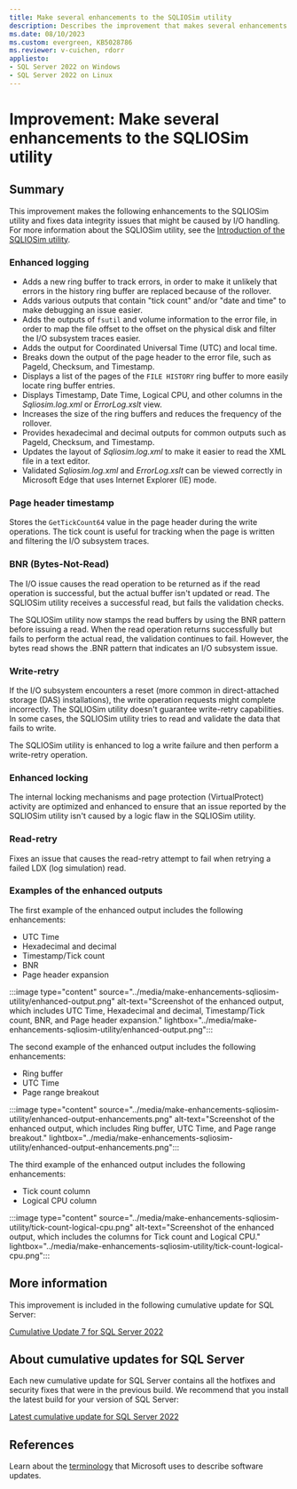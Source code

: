 ```yaml
---
title: Make several enhancements to the SQLIOSim utility
description: Describes the improvement that makes several enhancements to the SQLIOSim utility.
ms.date: 08/10/2023
ms.custom: evergreen, KB5028786
ms.reviewer: v-cuichen, rdorr
appliesto:
- SQL Server 2022 on Windows
- SQL Server 2022 on Linux
---
```

# Improvement: Make several enhancements to the SQLIOSim utility

## Summary

This improvement makes the following enhancements to the SQLIOSim utility and fixes data integrity issues that might be caused by I/O handling. For more information about the SQLIOSim utility, see the [Introduction of the SQLIOSim utility](../../tools/sqliosim-utility-simulate-activity-disk-subsystem.md#introduction).

### Enhanced logging

- Adds a new ring buffer to track errors, in order to make it unlikely that errors in the history ring buffer are replaced because of the rollover.
- Adds various outputs that contain "tick count" and/or "date and time" to make debugging an issue easier.
- Adds the outputs of `fsutil` and volume information to the error file, in order to map the file offset to the offset on the physical disk and filter the I/O subsystem traces easier.
- Adds the output for Coordinated Universal Time (UTC) and local time.
- Breaks down the output of the page header to the error file, such as PageId, Checksum, and Timestamp.
- Displays a list of the pages of the `FILE HISTORY` ring buffer to more easily locate ring buffer entries.
- Displays Timestamp, Date Time, Logical CPU, and other columns in the *Sqliosim.log.xml* or *ErrorLog.xslt* view.
- Increases the size of the ring buffers and reduces the frequency of the rollover.
- Provides hexadecimal and decimal outputs for common outputs such as PageId, Checksum, and Timestamp.
- Updates the layout of *Sqliosim.log.xml* to make it easier to read the XML file in a text editor.
- Validated *Sqliosim.log.xml* and *ErrorLog.xslt* can be viewed correctly in Microsoft Edge that uses Internet Explorer (IE) mode.

### Page header timestamp

Stores the `GetTickCount64` value in the page header during the write operations. The tick count is useful for tracking when the page is written and filtering the I/O subsystem traces.

### BNR (Bytes-Not-Read)

The I/O issue causes the read operation to be returned as if the read operation is successful, but the actual buffer isn't updated or read. The SQLIOSim utility receives a successful read, but fails the validation checks.

The SQLIOSim utility now stamps the read buffers by using the BNR pattern before issuing a read. When the read operation returns successfully but fails to perform the actual read, the validation continues to fail. However, the bytes read shows the .BNR pattern that indicates an I/O subsystem issue.

### Write-retry

If the I/O subsystem encounters a reset (more common in direct-attached storage (DAS) installations), the write operation requests might complete incorrectly. The SQLIOSim utility doesn't guarantee write-retry capabilities. In some cases, the SQLIOSim utility tries to read and validate the data that fails to write.

The SQLIOSim utility is enhanced to log a write failure and then perform a write-retry operation.

### Enhanced locking

The internal locking mechanisms and page protection (VirtualProtect) activity are optimized and enhanced to ensure that an issue reported by the SQLIOSim utility isn't caused by a logic flaw in the SQLIOSim utility.

### Read-retry

Fixes an issue that causes the read-retry attempt to fail when retrying a failed LDX (log simulation) read.

### Examples of the enhanced outputs

The first example of the enhanced output includes the following enhancements:

- UTC Time
- Hexadecimal and decimal
- Timestamp/Tick count
- BNR
- Page header expansion

:::image type="content" source="../media/make-enhancements-sqliosim-utility/enhanced-output.png" alt-text="Screenshot of the enhanced output, which includes UTC Time, Hexadecimal and decimal, Timestamp/Tick count, BNR, and Page header expansion." lightbox="../media/make-enhancements-sqliosim-utility/enhanced-output.png":::

The second example of the enhanced output includes the following enhancements:

- Ring buffer
- UTC Time
- Page range breakout

:::image type="content" source="../media/make-enhancements-sqliosim-utility/enhanced-output-enhancements.png" alt-text="Screenshot of the enhanced output, which includes Ring buffer, UTC Time, and Page range breakout." lightbox="../media/make-enhancements-sqliosim-utility/enhanced-output-enhancements.png":::

The third example of the enhanced output includes the following enhancements:

- Tick count column
- Logical CPU column

:::image type="content" source="../media/make-enhancements-sqliosim-utility/tick-count-logical-cpu.png" alt-text="Screenshot of the enhanced output, which includes the columns for Tick count and Logical CPU." lightbox="../media/make-enhancements-sqliosim-utility/tick-count-logical-cpu.png":::

## More information

This improvement is included in the following cumulative update for SQL Server:

[Cumulative Update 7 for SQL Server 2022](cumulativeupdate7.md)

## About cumulative updates for SQL Server

Each new cumulative update for SQL Server contains all the hotfixes and security fixes that were in the previous build. We recommend that you install the latest build for your version of SQL Server:

[Latest cumulative update for SQL Server 2022](build-versions.md)

## References

Learn about the [terminology](../../../windows-client/deployment/standard-terminology-software-updates.md) that Microsoft uses to describe software updates.
